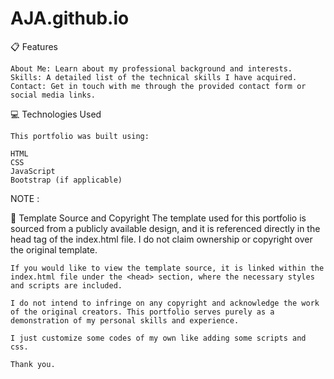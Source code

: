 # AJA.github.io

📋 Features

    About Me: Learn about my professional background and interests.
    Skills: A detailed list of the technical skills I have acquired.
    Contact: Get in touch with me through the provided contact form or social media links.

💻 Technologies Used

    This portfolio was built using:

    HTML
    CSS
    JavaScript
    Bootstrap (if applicable)

NOTE : 

📄 Template Source and Copyright
    The template used for this portfolio is sourced from a publicly available design, and it is referenced directly in the head tag of the index.html file. I do not claim ownership or copyright over the original template.

    If you would like to view the template source, it is linked within the index.html file under the <head> section, where the necessary styles and scripts are included.

    I do not intend to infringe on any copyright and acknowledge the work of the original creators. This portfolio serves purely as a demonstration of my personal skills and experience.

    I just customize some codes of my own like adding some scripts and css.

    Thank you.
